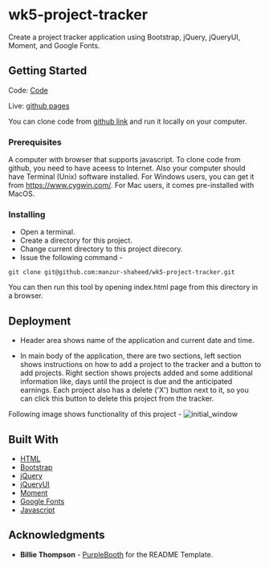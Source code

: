 # wk5-project-tracker
Create a project tracker application using Bootstrap, jQuery, jQueryUI, Moment, and Google Fonts.

## Getting Started
Code: [Code](https://github.com/manzur-shaheed/wk5-project-tracker)

Live: [github pages](https://manzur-shaheed.github.io/wk5-project-tracker/)

You can clone code from [github link](https://github.com/manzur-shaheed/wk5-project-tracker) and run it locally on your computer.

### Prerequisites

A computer with browser that supports javascript. To clone code from github, you need to have aceess to Internet. Also your computer should have Terminal (Unix) software installed. For Windows users, you can get it from https://www.cygwin.com/. For Mac users, it comes pre-installed with MacOS. 

### Installing

- Open a terminal.  
- Create a directory for this project.
- Change current directory to this project direcory.
- Issue the following command -

```
git clone git@github.com:manzur-shaheed/wk5-project-tracker.git
```
You can then run this tool by opening index.html page from this directory in a browser.

## Deployment

- Header area shows name of the application and current date and time.

- In main body of the application, there are two sections, left section shows instructions on how to add a project to the tracker and a button to add projects. Right section shows projects added and some additional information like, days until the project is due and the anticipated earnings. Each project also has a delete ('X') button next to it, so you can click this button to delete this project from the tracker.

Following image shows functionality of this project -
![initial_window](./assets/images/wk5-ms-project-tracker.gif)


## Built With

* [HTML](https://developer.mozilla.org/en-US/docs/Web/HTML)
* [Bootstrap](https://getbootstrap.com/)
* [jQuery](https://jquery.com/)
* [jQueryUI](https://jqueryui.com/)
* [Moment](https://momentjs.com/)
* [Google Fonts](https://fonts.google.com/)
* [Javascript](https://developer.mozilla.org/en-US/docs/Web/JavaScript)

## Acknowledgments
* **Billie Thompson** - [PurpleBooth](https://github.com/PurpleBooth) for the README Template.